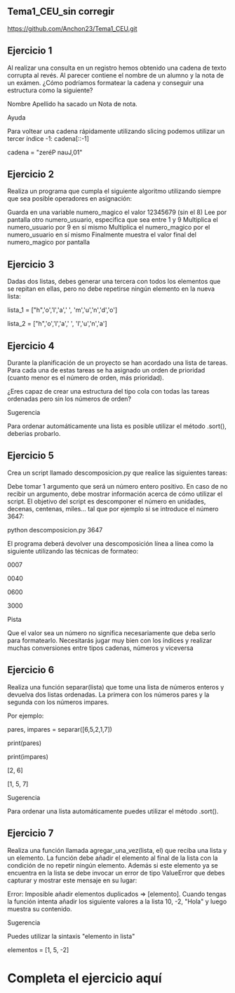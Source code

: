 ## Tema1_CEU_sin corregir

https://github.com/Anchon23/Tema1_CEU.git

## Ejercicio 1
Al realizar una consulta en un registro hemos obtenido una cadena de texto corrupta al revés. Al parecer contiene el nombre de un alumno y la nota de un exámen. ¿Cómo podríamos formatear la cadena y conseguir una estructura como la siguiente?

Nombre Apellido ha sacado un Nota de nota.

Ayuda

Para voltear una cadena rápidamente utilizando slicing podemos utilizar un tercer índice -1: cadena[::-1]

cadena = "zeréP nauJ,01"



## Ejercicio 2
Realiza un programa que cumpla el siguiente algoritmo utilizando siempre que sea posible operadores en asignación:

Guarda en una variable numero_magico el valor 12345679 (sin el 8)
Lee por pantalla otro numero_usuario, especifica que sea entre 1 y 9
Multiplica el numero_usuario por 9 en sí mismo
Multiplica el numero_magico por el numero_usuario en sí mismo
Finalmente muestra el valor final del numero_magico por pantalla



## Ejercicio 3
Dadas dos listas, debes generar una tercera con todos los elementos que se repitan en ellas, pero no debe repetirse ningún elemento en la nueva lista:

lista_1 = ["h",'o','l','a',' ', 'm','u','n','d','o']

lista_2 = ["h",'o','l','a',' ', 'l','u','n','a']



## Ejercicio 4
Durante la planificación de un proyecto se han acordado una lista de tareas. Para cada una de estas tareas se ha asignado un orden de prioridad (cuanto menor es el número de orden, más prioridad).

¿Eres capaz de crear una estructura del tipo cola con todas las tareas ordenadas pero sin los números de orden?

Sugerencia

Para ordenar automáticamente una lista es posible utilizar el método .sort(), deberias probarlo.



## Ejercicio 5
Crea un script llamado descomposicion.py que realice las siguientes tareas:

Debe tomar 1 argumento que será un número entero positivo.
En caso de no recibir un argumento, debe mostrar información acerca de cómo utilizar el script.
El objetivo del script es descomponer el número en unidades, decenas, centenas, miles... tal que por ejemplo si se introduce el número 3647:

python descomposicion.py 3647

El programa deberá devolver una descomposición línea a línea como la siguiente utilizando las técnicas de formateo:

0007

0040

0600

3000

Pista

Que el valor sea un número no significa necesariamente que deba serlo para formatearlo. Necesitarás jugar muy bien con los índices y realizar muchas conversiones entre tipos cadenas, números y viceversa



## Ejercicio 6
Realiza una función separar(lista) que tome una lista de números enteros y devuelva dos listas ordenadas. La primera con los números pares y la segunda con los números impares.

Por ejemplo:

pares, impares = separar([6,5,2,1,7])

print(pares)

print(impares)

[2, 6]

[1, 5, 7]

Sugerencia

Para ordenar una lista automáticamente puedes utilizar el método .sort().



## Ejercicio 7
Realiza una función llamada agregar_una_vez(lista, el) que reciba una lista y un elemento. La función debe añadir el elemento al final de la lista con la condición de no repetir ningún elemento. Además si este elemento ya se encuentra en la lista se debe invocar un error de tipo ValueError que debes capturar y mostrar este mensaje en su lugar:

Error: Imposible añadir elementos duplicados => [elemento].
Cuando tengas la función intenta añadir los siguiente valores a la lista 10, -2, "Hola" y luego muestra su contenido.

Sugerencia

Puedes utilizar la sintaxis "elemento in lista"

elementos = [1, 5, -2]
 
# Completa el ejercicio aquí
